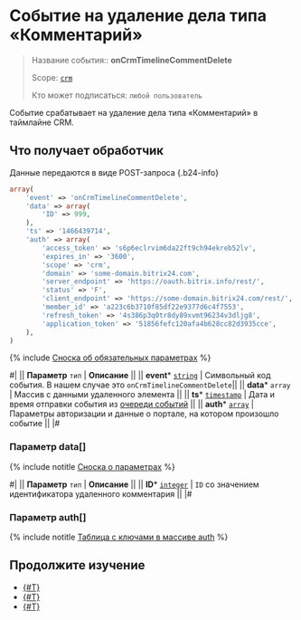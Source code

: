 # Событие на удаление дела типа «Комментарий»

> Название события:: **onCrmTimelineCommentDelete**
>
> Scope: [`crm`](../../../../scopes/permissions.md)
>
> Кто может подписаться: `любой пользователь`

Событие срабатывает на удаление дела типа «Комментарий» в таймлайне CRM. 

## Что получает обработчик

Данные передаются в виде POST-запроса {.b24-info}

```php
array(
    'event' => 'onCrmTimelineCommentDelete',
    'data' => array(
        'ID' => 999,
    ),
    'ts' => '1466439714',
    'auth' => array(
        'access_token' => 's6p6eclrvim6da22ft9ch94ekreb52lv',
        'expires_in' => '3600',
        'scope' => 'crm',
        'domain' => 'some-domain.bitrix24.com',
        'server_endpoint' => 'https://oauth.bitrix.info/rest/',
        'status' => 'F',
        'client_endpoint' => 'https://some-domain.bitrix24.com/rest/',
        'member_id' => 'a223c6b3710f85df22e9377d6c4f7553',
        'refresh_token' => '4s386p3q0tr8dy89xvmt96234v3dljg8',
        'application_token' => '51856fefc120afa4b628cc82d3935cce',
    ),
)
```

{% include [Сноска об обязательных параметрах](../../../../../_includes/required.md) %}

#|
|| **Параметр**
`тип` | **Описание** ||
|| **event***
[`string`](../../../data-types.md) | Символьный код события. В нашем случае это `onCrmTimelineCommentDelete`||
|| **data***
`array` | Массив с данными удаленного элемента ||
|| **ts***
[`timestamp`](../../../data-types.md) | Дата и время отправки события из [очереди событий](../../../../events/index.md) ||
|| **auth***
[`array`](../../../data-types.md) | Параметры авторизации и данные о портале, на котором произошло событие ||
|#

### Параметр data[]

{% include notitle [Сноска о параметрах](../../../../../_includes/required.md) %}

#|
|| **Параметр**
`тип` | **Описание** ||
|| **ID***
[`integer`](../../../data-types.md) | `ID` со значением идентификатора удаленного комментария ||
|#

### Параметр auth[]

{% include notitle [Таблица с ключами в массиве auth](../../../../../_includes/auth-params-in-events.md) %}

## Продолжите изучение 

- [{#T}](./index.md)
- [{#T}](./on-Crm-Timeline-Comment-Add.md)
- [{#T}](./on-Crm-Timeline-Comment-Update.md)